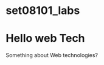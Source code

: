# set08101_labs

<html>
    <head>
        <title>SET08101 - Web Tech</title>
    </head>
    <body>
        <h1>Hello web Tech</h1>
        <p>Something about Web technologies?</p>
        <img scr="space.jpg"/>
    </body>
</html>
